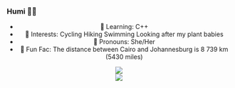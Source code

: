 ### Humi :biking_woman:
<div align="center">
  
  - 🌺 Learning: C++
  - 🌺 Interests: Cycling Hiking Swimming Looking after my plant babies 
  - 🌺 Pronouns: She/Her
  - 🌺 Fun Fac: The distance between Cairo and Johannesburg is  8 739 km (5430 miles)
 
 </div>
  

<!--
**Humunchi/Humunchi** is a ✨ _special_ ✨ repository because its `README.md` (this file) appears on your GitHub profile.

Here are some ideas to get you started:

- 🔭 I’m currently working on ...
- 🌱 I’m currently learning ...
- 👯 I’m looking to collaborate on ...
- 🤔 I’m looking for help with ...
- 💬 Ask me about ...
- 📫 How to reach me: ...
- 😄 Pronouns: ...
- ⚡ Fun fact: ...
-->
</div>
<div align="center">

<img src="https://github-readme-stats.vercel.app/api/top-langs/?username=Humunchi&layout=compact&theme=blue-green"/>
</div>
<div align="center">
<img src="https://github-readme-stats.vercel.app/api?username=Humunchi&&show_icons=true&theme=blue-green"/>

</div>
